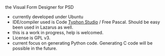 the Visual Form Designer for PSD 
- currently developed under Ubuntu
- IDE/compiler used is Code [Typhon Studio](https://www.pilotlogic.com/sitejoom/index.php/downloads/download/14-codetyphon/123-codetyphonins-zip.html) / Free Pascal. Should be easy been used in Lazarus as well.
- this is a work in progress, help is welcomed.
- License is GPL v3.
- current focus on generating Python code. Generating C code will be possible in the future. 
